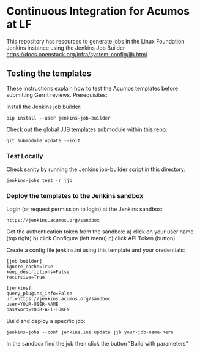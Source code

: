 # Continuous Integration for Acumos at LF

This repository has resources to generate jobs in the Linux Foundation Jenkins instance
using the Jenkins Job Builder https://docs.openstack.org/infra/system-config/jjb.html

## Testing the templates

These instructions explain how to test the Acumos templates before submitting Gerrit reviews.
Prerequisites:

Install the Jenkins job builder:

    pip install --user jenkins-job-builder

Check out the global JJB templates submodule within this repo:

    git submodule update --init

### Test Locally

Check sanity by running the Jenkins job-builder script in this directory:

    jenkins-jobs test -r jjb

### Deploy the templates to the Jenkins sandbox

Login (or request permission to login) at the Jenkins sandbox:

    https://jenkins.acumos.org/sandbox

Get the authentication token from the sandbox:
    a) click on your user name (top right)
    b) click Configure (left menu)
    c) click API Token (button)

Create a config file jenkins.ini using this template and your credentials:

	[job_builder]
	ignore_cache=True
	keep_descriptions=False
	recursive=True

	[jenkins]
	query_plugins_info=False
	url=https://jenkins.acumos.org/sandbox
	user=YOUR-USER-NAME
	password=YOUR-API-TOKEN

Build and deploy a specific job:

    jenkins-jobs --conf jenkins.ini update jjb your-job-name-here

In the sandbox find the job then click the button "Build with parameters"
